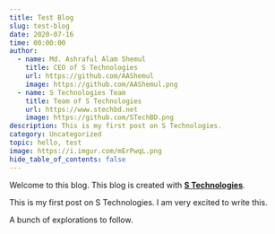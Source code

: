 ```yaml
---
title: Test Blog
slug: test-blog
date: 2020-07-16
time: 00:00:00
author:
  - name: Md. Ashraful Alam Shemul
    title: CEO of S Technologies
    url: https://github.com/AAShemul
    image: https://github.com/AAShemul.png
  - name: S Technologies Team
    title: Team of S Technologies
    url: https://www.stechbd.net
    image: https://github.com/STechBD.png
description: This is my first post on S Technologies.
category: Uncategorized
topic: hello, test
image: https://i.imgur.com/mErPwqL.png
hide_table_of_contents: false
---
```


Welcome to this blog. This blog is created with [**S Technologies**](https://www.stechbd.net).

<!-- truncate -->

This is my first post on S Technologies. I am very excited to write this.

A bunch of explorations to follow.
